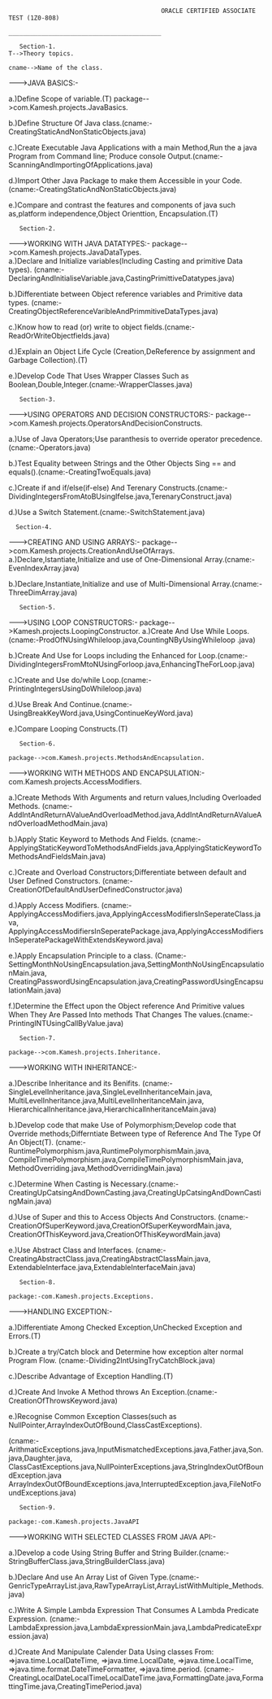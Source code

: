 
                                              ORACLE CERTIFIED ASSOCIATE TEST (1Z0-808)
                                              __________________________________________

       Section-1.                                                                                  T-->Theory topics.
                                                                                                   cname-->Name of the class.
--->JAVA BASICS:-   
                                               
a.)Define Scope of variable.(T)                                                                    package-->com.Kamesh.projects.JavaBasics.

b.)Define Structure Of Java class.(cname:-CreatingStaticAndNonStaticObjects.java)

c.)Create Executable Java Applications with a main Method,Run the a java Program from Command line;
   Produce console Output.(cname:-ScanningAndImportingOfApplications.java)

d.)Import Other Java Package to make them Accessible in your Code.
   (cname:-CreatingStaticAndNonStaticObjects.java)

e.)Compare and contrast the features and components of java such as,platform independence,Object Orienttion,
   Encapsulation.(T)


       Section-2.

--->WORKING WITH JAVA DATATYPES:- 
                                                                                                   package-->com.Kamesh.projects.JavaDataTypes.       
a.)Declare and Initialize variables(Including Casting and primitive Data types).
   (cname:-DeclaringAndInitialiseVariable.java,CastingPrimittiveDatatypes.java)

b.)Differentiate between Object reference variables and Primitive data types.
   (cname:-CreatingObjectReferenceVaribleAndPrimmitiveDataTypes.java)

c.)Know how to read (or) write to object fields.(cname:-ReadOrWriteObjectfields.java)

d.)Explain an Object Life Cycle (Creation,DeReference by assignment and Garbage Collection).(T)

e.)Develop Code That Uses Wrapper Classes Such as Boolean,Double,Integer.(cname:-WrapperClasses.java)

       
       Section-3.
                                                                                                             
--->USING OPERATORS AND DECISION CONSTRUCTORS:-                                            package-->com.Kamesh.projects.OperatorsAndDecisionConstructs.                                                                      
                                                                      
a.)Use of Java Operators;Use paranthesis to override operator precedence.(cname:-Operators.java)

b.)Test Equality between Strings and the Other Objects Sing == and equals().(cname:-CreatingTwoEquals.java)

c.)Create if and if/else(if-else) And Terenary Constructs.(cname:-DividingIntegersFromAtoBUsingIfelse.java,TerenaryConstruct.java)

d.)Use a Switch Statement.(cname:-SwitchStatement.java)


      Section-4.
                                                                                              
--->CREATING AND USING ARRAYS:-
                                                                                                   package-->com.Kamesh.projects.CreationAndUseOfArrays.
a.)Declare,Istantiate,Initialize and use of One-Dimensional Array.(cname:-EvenIndexArray.java) 

b.)Declare,Instantiate,Initialize and use of Multi-Dimensional Array.(cname:-ThreeDimArray.java)                                                                                    


       Section-5.
                                                                                                                                                
--->USING LOOP CONSTRUCTORS:-
                                                                                                   package-->Kamesh.projects.LoopingConstructor.
a.)Create And Use While Loops.(cname:-ProdOfNUsingWhileloop.java,CountingNByUsingWhileloop .java)

b.)Create And Use for Loops including the Enhanced for Loop.(cname:-DividingIntegersFromMtoNUsingForloop.java,EnhancingTheForLoop.java)

c.)Create and Use do/while Loop.(cname:-PrintingIntegersUsingDoWhileloop.java)   

d.)Use Break And Continue.(cname:-UsingBreakKeyWord.java,UsingContinueKeyWord.java)   

e.)Compare Looping Constructs.(T)


       Section-6.
                                                                                                   package-->com.Kamesh.projects.MethodsAndEncapsulation.
--->WORKING WITH METHODS AND ENCAPSULATION:-                                                                 com.Kamesh.projects.AccessModifiers.
                                                                                                                         
a.)Create Methods With Arguments and return values,Including Overloaded Methods.
   (cname:-AddIntAndReturnAValueAndOverloadMethod.java,AddIntAndReturnAValueAndOverloadMethodMain.java)       

b.)Apply Static Keyword to Methods And Fields.
   (cname:-ApplyingStaticKeywordToMethodsAndFields.java,ApplyingStaticKeywordToMethodsAndFieldsMain.java)   

c.)Create and Overload Constructors;Differentiate between default and User Defined Constructors.
   (cname:-CreationOfDefaultAndUserDefinedConstructor.java) 

d.)Apply Access Modifiers.
   (cname:-ApplyingAccessModifiers.java,ApplyingAccessModifiersInSeperateClass.java,
           ApplyingAccessModifiersInSeperatePackage.java,ApplyingAccessModifiersInSeperatePackageWithExtendsKeyword.java) 

e.)Apply Encapsulation Principle to a class.
   (Cname:-SettingMonthNoUsingEncapsulation.java,SettingMonthNoUsingEncapsulationMain.java,
    CreatingPasswordUsingEncapsulation.java,CreatingPasswordUsingEncapsulationMain.java)                                                                            

f.)Determine the Effect upon the Object reference And Primitive values When They Are Passed Into methods
   That Changes The values.(cname:-PrintingINTUsingCallByValue.java)


       Section-7.
                                                                                                   package-->com.Kamesh.projects.Inheritance.                                                                                                                
--->WORKING WITH INHERITANCE:-                                                                                     
                                                                                                                        
a.)Describe Inheritance and its Benifits.
   (cname:-SingleLevelInheritance.java,SingleLevelInheritanceMain.java,
           MultiLevelInheritance.java,MultiLevelInheritanceMain.java,
           HierarchicalInheritance.java,HierarchicalInheritanceMain.java)           
                                                                                                                        
b.)Develop code that make Use of Polymorphism;Develop code that Override methods;Differntiate Between type
   of Reference And The Type Of An Object(T).
   (cname:-RuntimePolymorphism.java,RuntimePolymorphismMain.java,
           CompileTimePolymorphism.java,CompileTimePolymorphismMain.java,
           MethodOverriding.java,MethodOverridingMain.java)

c.)Determine When Casting is Necessary.(cname:-CreatingUpCatsingAndDownCasting.java,CreatingUpCatsingAndDownCastingMain.java)

d.)Use of Super and this to Access Objects And Constructors.
   (cname:-CreationOfSuperKeyword.java,CreationOfSuperKeywordMain.java,
           CreationOfThisKeyword.java,CreationOfThisKeywordMain.java)

e.)Use Abstract Class and Interfaces.
   (cname:-CreatingAbstractClass.java,CreatingAbstractClassMain.java,
           ExtendableInterface.java,ExtendableInterfaceMain.java)


       Section-8.
                                                                                                   package:-com.Kamesh.projects.Exceptions.
--->HANDLING EXCEPTION:-

a.)Differentiate Among Checked Exception,UnChecked Exception and Errors.(T)

b.)Create a try/Catch block and Determine how exception alter normal Program Flow.
   (cname:-Dividing2IntUsingTryCatchBlock.java)

c.)Describe Advantage of Exception Handling.(T)

d.)Create And Invoke A Method throws An Exception.(cname:-CreationOfThrowsKeyword.java)

e.)Recognise Common Exception Classes(such as NullPointer,ArrayIndexOutOfBound,ClassCastExceptions).

   (cname:-ArithmaticExceptions.java,InputMismatchedExceptions.java,Father.java,Son.java,Daughter.java,
           ClassCastExceptions.java,NullPointerExceptions.java,StringIndexOutOfBoundException.java
           ArrayIndexOutOfBoundExceptions.java,InterruptedException.java,FileNotFoundExceptions.java)


       Section-9.
                                                                                                   package:-com.Kamesh.projects.JavaAPI
--->WORKING WITH SELECTED CLASSES FROM JAVA API:-

a.)Develop a code Using String Buffer and String Builder.(cname:-StringBufferClass.java,StringBuilderClass.java)

b.)Declare And use An Array List of Given Type.(cname:-GenricTypeArrayList.java,RawTypeArrayList,ArrayListWithMultiple_Methods.java)

c.)Write A Simple Lambda Expression That Consumes A Lambda Predicate Expression.
   (cname:-LambdaExpression.java,LambdaExpressionMain.java,LambdaPredicateExpression.java)

d.)Create And Manipulate Calender Data Using classes From:
     =>java.time.LocalDateTime,
     =>java.time.LocalDate,
     =>java.time.LocalTime,
     =>java.time.format.DateTimeFormatter,
     =>java.time.period.
   (cname:-CreatingLocalDateLocalTimeLocalDateTime.java,FormattingDate.java,FormattingTime.java,CreatingTimePeriod.java)